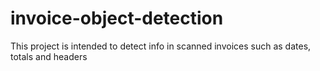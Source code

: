 # invoice-object-detection
This project is intended to detect info in scanned invoices such as dates, totals and headers
